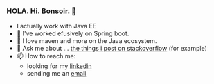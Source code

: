 ### HOLA. Hi. Bonsoir. 👋

- I actually work with Java EE
- 🔭 I've worked efusively on Spring boot. 
- 🌱 I love maven and more on the Java ecosystem.
- 💬 Ask me about ... [the things i post on stackoverflow](https://stackoverflow.com/users/2209264/antonio-e) (for example)
- 📫 How to reach me: 
  - looking for my [linkedin](https://www.linkedin.com/in/aelrio/) 
  - sending me an [email](mailto:a.elrio@outlook.com)
<!--
**aelrio/aelrio** is a ✨ _special_ ✨ repository because its `README.md` (this file) appears on your GitHub profile.
Here are some ideas to get you started:
- 👯 I’m looking to collaborate on ...
- 🤔 I’m looking for help with ...
- ⚡ Fun fact: ...
-->
